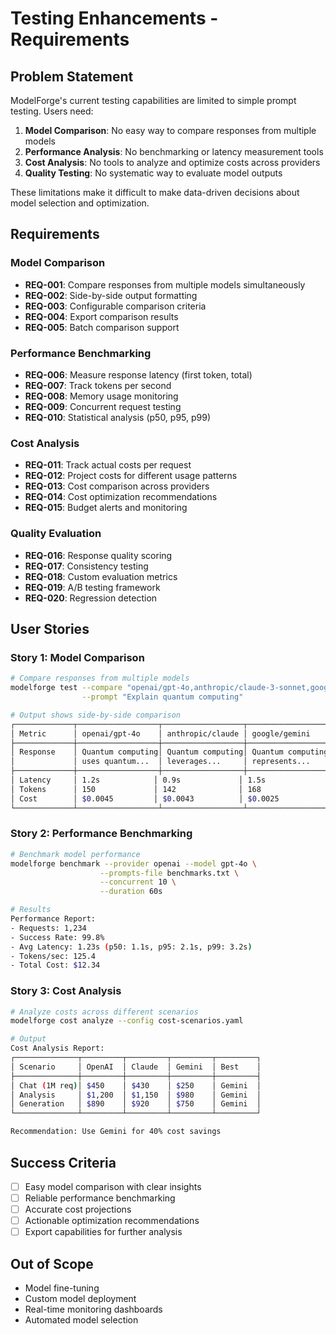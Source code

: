 # Testing Enhancements - Requirements

## Problem Statement

ModelForge's current testing capabilities are limited to simple prompt testing. Users need:

1. **Model Comparison**: No easy way to compare responses from multiple models
2. **Performance Analysis**: No benchmarking or latency measurement tools
3. **Cost Analysis**: No tools to analyze and optimize costs across providers
4. **Quality Testing**: No systematic way to evaluate model outputs

These limitations make it difficult to make data-driven decisions about model selection and optimization.

## Requirements

### Model Comparison

- **REQ-001**: Compare responses from multiple models simultaneously
- **REQ-002**: Side-by-side output formatting
- **REQ-003**: Configurable comparison criteria
- **REQ-004**: Export comparison results
- **REQ-005**: Batch comparison support

### Performance Benchmarking

- **REQ-006**: Measure response latency (first token, total)
- **REQ-007**: Track tokens per second
- **REQ-008**: Memory usage monitoring
- **REQ-009**: Concurrent request testing
- **REQ-010**: Statistical analysis (p50, p95, p99)

### Cost Analysis

- **REQ-011**: Track actual costs per request
- **REQ-012**: Project costs for different usage patterns
- **REQ-013**: Cost comparison across providers
- **REQ-014**: Cost optimization recommendations
- **REQ-015**: Budget alerts and monitoring

### Quality Evaluation

- **REQ-016**: Response quality scoring
- **REQ-017**: Consistency testing
- **REQ-018**: Custom evaluation metrics
- **REQ-019**: A/B testing framework
- **REQ-020**: Regression detection

## User Stories

### Story 1: Model Comparison
```bash
# Compare responses from multiple models
modelforge test --compare "openai/gpt-4o,anthropic/claude-3-sonnet,google/gemini-pro" \
                --prompt "Explain quantum computing"

# Output shows side-by-side comparison
┌─────────────┬──────────────────┬──────────────────┬──────────────────┐
│ Metric      │ openai/gpt-4o    │ anthropic/claude │ google/gemini    │
├─────────────┼──────────────────┼──────────────────┼──────────────────┤
│ Response    │ Quantum computing│ Quantum computing│ Quantum computing│
│             │ uses quantum...  │ leverages...     │ represents...    │
├─────────────┼──────────────────┼──────────────────┼──────────────────┤
│ Latency     │ 1.2s            │ 0.9s             │ 1.5s             │
│ Tokens      │ 150             │ 142              │ 168              │
│ Cost        │ $0.0045         │ $0.0043          │ $0.0025          │
└─────────────┴──────────────────┴──────────────────┴──────────────────┘
```

### Story 2: Performance Benchmarking
```bash
# Benchmark model performance
modelforge benchmark --provider openai --model gpt-4o \
                    --prompts-file benchmarks.txt \
                    --concurrent 10 \
                    --duration 60s

# Results
Performance Report:
- Requests: 1,234
- Success Rate: 99.8%
- Avg Latency: 1.23s (p50: 1.1s, p95: 2.1s, p99: 3.2s)
- Tokens/sec: 125.4
- Total Cost: $12.34
```

### Story 3: Cost Analysis
```bash
# Analyze costs across different scenarios
modelforge cost analyze --config cost-scenarios.yaml

# Output
Cost Analysis Report:
┌──────────────┬─────────┬─────────┬─────────┬─────────┐
│ Scenario     │ OpenAI  │ Claude  │ Gemini  │ Best    │
├──────────────┼─────────┼─────────┼─────────┼─────────┤
│ Chat (1M req)│ $450    │ $430    │ $250    │ Gemini  │
│ Analysis     │ $1,200  │ $1,150  │ $980    │ Gemini  │
│ Generation   │ $890    │ $920    │ $750    │ Gemini  │
└──────────────┴─────────┴─────────┴─────────┴─────────┘

Recommendation: Use Gemini for 40% cost savings
```

## Success Criteria

- [ ] Easy model comparison with clear insights
- [ ] Reliable performance benchmarking
- [ ] Accurate cost projections
- [ ] Actionable optimization recommendations
- [ ] Export capabilities for further analysis

## Out of Scope

- Model fine-tuning
- Custom model deployment
- Real-time monitoring dashboards
- Automated model selection

